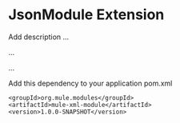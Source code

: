 # JsonModule Extension

Add description ...


...


...


Add this dependency to your application pom.xml

```
<groupId>org.mule.modules</groupId>
<artifactId>mule-xml-module</artifactId>
<version>1.0.0-SNAPSHOT</version>
```
